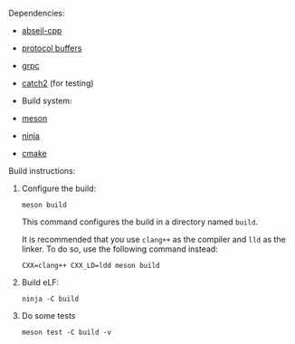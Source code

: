Dependencies:

* [abseil-cpp](https://github.com/abseil/abseil-cpp)
* [protocol buffers](https://developers.google.com/protocol-buffers)
* [grpc](https://grpc.io/)
* [catch2](https://github.com/catchorg/Catch2) (for testing)

* Build system:

* [meson](https://mesonbuild.com/)
* [ninja](https://ninja-build.org/)
* [cmake](https://cmake.org/)

Build instructions:

1.  Configure the build:

    ```
    meson build
    ```

    This command configures the build in a directory named `build`.

    It is recommended that you use `clang++` as the compiler and `lld` as the linker. To do so, use the following command instead:

    ```
    CXX=clang++ CXX_LD=ldd meson build
    ```

2.  Build eLF:

    ```
    ninja -C build
    ```

3.  Do some tests

    ```
    meson test -C build -v
    ```
